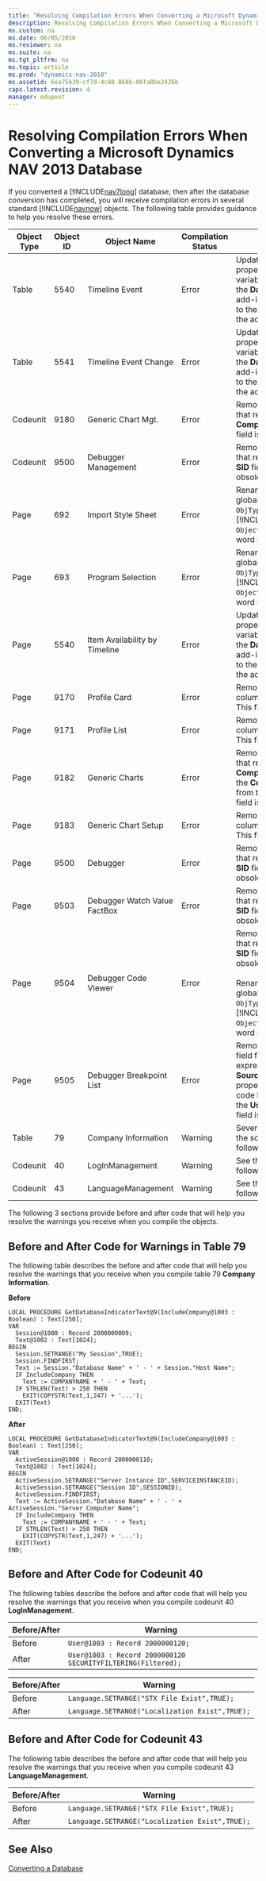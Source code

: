 ```yaml
---
title: "Resolving Compilation Errors When Converting a Microsoft Dynamics NAV 2013 Database"
description: Resolving Compilation Errors When Converting a Microsoft Dynamics NAV 2013 Database
ms.custom: na
ms.date: 06/05/2016
ms.reviewer: na
ms.suite: na
ms.tgt_pltfrm: na
ms.topic: article
ms.prod: "dynamics-nav-2018"
ms.assetid: 6ea75b39-cf7d-4c88-868b-86fa0be2426b
caps.latest.revision: 4
manager: edupont
---
```

# Resolving Compilation Errors When Converting a Microsoft Dynamics NAV 2013 Database
If you converted a [!INCLUDE[nav7long](includes/nav7long_md.md)] database, then after the database conversion has completed, you will receive compilation errors in several standard [!INCLUDE[navnow](includes/navnow_md.md)] objects. The following table provides guidance to help you resolve these errors.  

|Object Type|Object ID|Object Name|Compilation Status|Solution|  
|-----------------|---------------|-----------------|------------------------|--------------|  
|Table|5540|Timeline Event|Error|Update the **Subtype** property of the variables that reference the **DataVisualization** add-in with references to the new version of the add-in.|  
|Table|5541|Timeline Event Change|Error|Update the **Subtype** property of the variables that reference the **DataVisualization** add-in with references to the new version of the add-in.|  
|Codeunit|9180|Generic Chart Mgt.|Error|Remove the code line that refers to the **Company** field. This field is obsolete.|  
|Codeunit|9500|Debugger Management|Error|Remove the code lines that refer to the **User SID** field. This field is obsolete.|  
|Page|692|Import Style Sheet|Error|Rename the `ObjectType` global variable to `ObjType`. In [!INCLUDE[navnowlong](includes/navnowlong_md.md)], `ObjectType` is a reserved word in C/AL.|  
|Page|693|Program Selection|Error|Rename the `ObjectType` global variable to `ObjType`. In [!INCLUDE[navnowlong](includes/navnowlong_md.md)], `ObjectType` is a reserved word in C/AL.|  
|Page|5540|Item Availability by Timeline|Error|Update the **Subtype** property of the variables that refer to the **DataVisualization** add-in with references to the new version of the add-in.|  
|Page|9170|Profile Card|Error|Remove the **Owner ID** column from the page. This field is obsolete.|  
|Page|9171|Profile List|Error|Remove the **Owner ID** column from the page. This field is obsolete.|  
|Page|9182|Generic Charts|Error|Remove the code line that refers to the **Company** field. Remove the **Company** column from the page. This field is obsolete.|  
|Page|9183|Generic Chart Setup|Error|Remove the **Company** column from the page. This field is obsolete.|  
|Page|9500|Debugger|Error|Remove the code lines that refer to the **User SID** field. This field is obsolete.|  
|Page|9503|Debugger Watch Value FactBox|Error|Remove the code lines that refer to the **User SID** field. This field is obsolete.|  
|Page|9504|Debugger Code Viewer|Error|Remove the code lines that refer to the **User SID** field. This field is obsolete.<br /><br /> Rename the `ObjectType` global variable to `ObjType`. In [!INCLUDE[navnowlong](includes/navnowlong_md.md)], `ObjectType` is a reserved word in C/AL.|  
|Page|9505|Debugger Breakpoint List|Error|Remove the **User SID** field from the expression in the **SourceTableView** property. Remove the code lines that refer to the **User SID** field. This field is obsolete.|  
|Table|79|Company Information|Warning|Several warnings. See the solution in the following section.|  
|Codeunit|40|LogInManagement|Warning|See the solution in the following section.|  
|Codeunit|43|LanguageManagement|Warning|See the solution in the following section.|  

 The following 3 sections provide before and after code that will help you resolve the warnings you receive when you compile the objects.  

## Before and After Code for Warnings in Table 79  
 The following table describes the before and after code that will help you resolve the warnings that you receive when you compile table 79 **Company Information**.  

 **Before**  

```  
LOCAL PROCEDURE GetDatabaseIndicatorText@9(IncludeCompany@1003 : Boolean) : Text[250];  
VAR  
  Session@1000 : Record 2000000009;  
  Text@1002 : Text[1024];   
BEGIN  
  Session.SETRANGE("My Session",TRUE);  
  Session.FINDFIRST;  
  Text := Session."Database Name" + ' - ' + Session."Host Name";  
  IF IncludeCompany THEN  
    Text := COMPANYNAME + ' - ' + Text;  
  IF STRLEN(Text) > 250 THEN  
    EXIT(COPYSTR(Text,1,247) + '...');  
  EXIT(Text)  
END;  
```  

 **After**  

```  
LOCAL PROCEDURE GetDatabaseIndicatorText@9(IncludeCompany@1003 : Boolean) : Text[250];  
VAR  
  ActiveSession@1000 : Record 2000000110;  
  Text@1002 : Text[1024];   
BEGIN  
  ActiveSession.SETRANGE("Server Instance ID",SERVICEINSTANCEID);  
  ActiveSession.SETRANGE("Session ID",SESSIONID);  
  ActiveSession.FINDFIRST;  
  Text := ActiveSession."Database Name" + ' - ' + ActiveSession."Server Computer Name";   
  IF IncludeCompany THEN  
    Text := COMPANYNAME + ' - ' + Text;  
  IF STRLEN(Text) > 250 THEN  
    EXIT(COPYSTR(Text,1,247) + '...');  
  EXIT(Text)  
END;  
```  

## Before and After Code for Codeunit 40  
 The following tables describe the before and after code that will help you resolve the warnings that you receive when you compile codeunit 40 **LogInManagement**.  

|Before/After|Warning|  
|-|-|  
|Before|`User@1003 : Record 2000000120;`|  
|After|`User@1003 : Record 2000000120 SECURITYFILTERING(Filtered);`|  

|Before/After|Warning|  
|-|-|  
|Before|`Language.SETRANGE("STX File Exist",TRUE);`|  
|After|`Language.SETRANGE("Localization Exist",TRUE);`|  

## Before and After Code for Codeunit 43  
 The following table describes the before and after code that will help you resolve the warnings that you receive when you compile codeunit 43 **LanguageManagement**.  

|Before/After|Warning|  
|-|-|  
|Before|`Language.SETRANGE("STX File Exist",TRUE);`|  
|After|`Language.SETRANGE("Localization Exist",TRUE);`|  

## See Also  
 [Converting a Database](Converting-a-Database.md)
